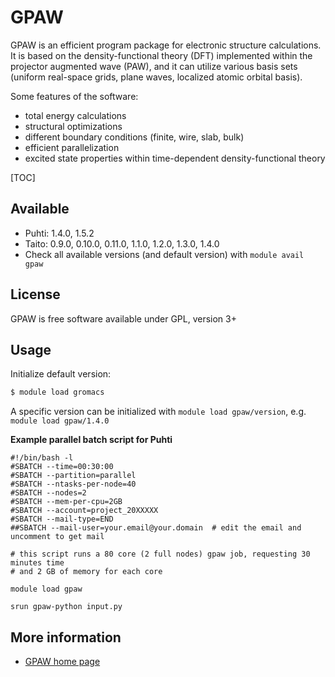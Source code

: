 # GPAW

GPAW is an efficient program package for electronic structure
calculations. It is based on the density-functional theory (DFT)
implemented within the projector augmented wave (PAW), and it can utilize
various basis sets (uniform real-space grids, plane waves, localized
atomic orbital basis).

Some features of the software:

-   total energy calculations
-   structural optimizations
-   different boundary conditions (finite, wire, slab, bulk)
-   efficient parallelization
-   excited state properties within time-dependent density-functional
    theory

[TOC]

## Available

-   Puhti: 1.4.0, 1.5.2
-   Taito: 0.9.0, 0.10.0, 0.11.0, 1.1.0, 1.2.0, 1.3.0, 1.4.0
-   Check all available versions (and default version) with `module avail gpaw`

## License

GPAW is free software available under GPL, version 3+

## Usage

Initialize default version:

```bash
$ module load gromacs
```

A specific version can be initialized with `module load gpaw/version`, e.g.
`module load gpaw/1.4.0`

**Example parallel batch script for Puhti**

```
#!/bin/bash -l
#SBATCH --time=00:30:00
#SBATCH --partition=parallel
#SBATCH --ntasks-per-node=40
#SBATCH --nodes=2
#SBATCH --mem-per-cpu=2GB
#SBATCH --account=project_20XXXXX
#SBATCH --mail-type=END
##SBATCH --mail-user=your.email@your.domain  # edit the email and uncomment to get mail

# this script runs a 80 core (2 full nodes) gpaw job, requesting 30 minutes time
# and 2 GB of memory for each core

module load gpaw

srun gpaw-python input.py
```

## More information

-   [GPAW home page](https://wiki.fysik.dtu.dk/gpaw/)
